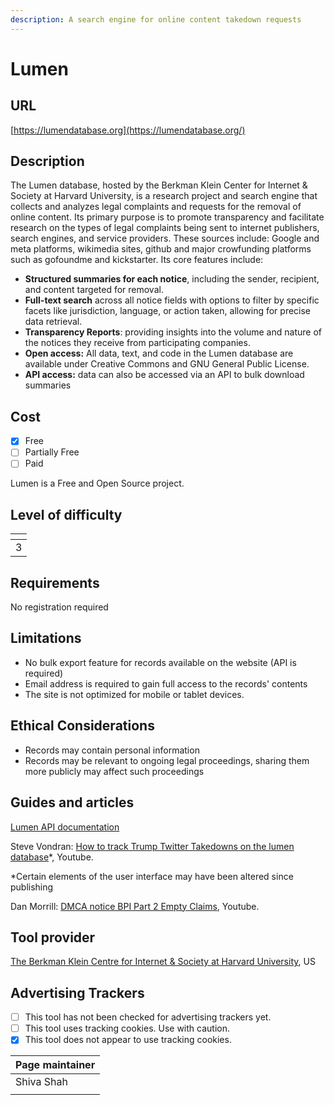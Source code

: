```yaml
---
description: A search engine for online content takedown requests
---
```


# Lumen

## URL

[https://lumendatabase.org](https://lumendatabase.org/)

## Description

The Lumen database, hosted by the Berkman Klein Center for Internet & Society at Harvard University, is a research project and search engine that collects and analyzes legal complaints and requests for the removal of online content. Its primary purpose is to promote transparency and facilitate research on the types of legal complaints being sent to internet publishers, search engines, and service providers. These sources include: Google and meta platforms, wikimedia sites, github and major crowfunding platforms such as gofoundme and kickstarter. Its core features include:

* **Structured summaries for each notice**, including the sender, recipient, and content targeted for removal.
* **Full-text search** across all notice fields with options to filter by specific facets like jurisdiction, language, or action taken, allowing for precise data retrieval.
* **Transparency Reports**: providing insights into the volume and nature of the notices they receive from participating companies.
* **Open access:** All data, text, and code in the Lumen database are available under Creative Commons and GNU General Public License.
* **API access:** data can also be accessed via an API to bulk download summaries

## Cost

* [x] Free
* [ ] Partially Free
* [ ] Paid

Lumen is a Free and Open Source project.

## Level of difficulty

<table><thead><tr><th data-type="rating" data-max="5"></th></tr></thead><tbody><tr><td>3</td></tr></tbody></table>

## Requirements

No registration required

## Limitations

* No bulk export feature for records available on the website (API is required)
* Email address is required to gain full access to the records' contents
* The site is not optimized for mobile or tablet devices.

## Ethical Considerations

* Records may contain personal information
* Records may be relevant to ongoing legal proceedings, sharing them more publicly may affect such proceedings

## Guides and articles

[Lumen API documentation](https://github.com/berkmancenter/lumendatabase/wiki/Lumen-API-Documentation)

Steve Vondran: [How to track Trump Twitter Takedowns on the lumen database](https://www.youtube.com/watch?v=tY5sOxznvEU)\*, Youtube.

\*Certain elements of the user interface may have been altered since publishing

Dan Morrill: [DMCA notice BPI Part 2 Empty Claims](https://www.youtube.com/watch?v=C6N8y0i7440), Youtube.

## Tool provider

[The Berkman Klein Centre for Internet & Society at Harvard University](https://github.com/berkmancenter), US

## Advertising Trackers

* [ ] This tool has not been checked for advertising trackers yet.
* [ ] This tool uses tracking cookies. Use with caution.
* [x] This tool does not appear to use tracking cookies.

| Page maintainer |
| --------------- |
| Shiva Shah      |
|                 |
